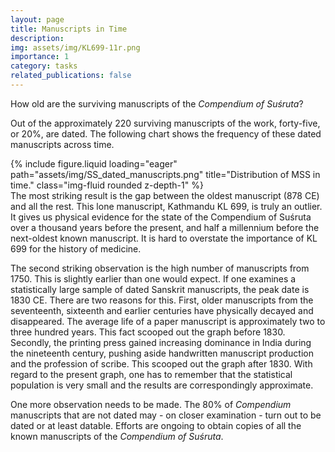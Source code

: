 ```yaml
---
layout: page
title: Manuscripts in Time
description:
img: assets/img/KL699-11r.png
importance: 1
category: tasks
related_publications: false
---
```


How old are the surviving manuscripts of the _Compendium of Suśruta_?

Out of the approximately 220 surviving manuscripts of the work, forty-five, or 20%, are dated. The following chart shows the frequency of these dated manuscripts across time.

<div class="row">
    <div class="col-sm">
{% include figure.liquid loading="eager" path="assets/img/SS_dated_manuscripts.png" title="Distribution of MSS in time." class="img-fluid rounded z-depth-1" %}
    </div>
     <div class="col">
The most striking result is the gap between the oldest manuscript (878 CE) and all the rest.  This lone manuscript, Kathmandu KL 699, is truly an outlier.  It gives us physical evidence for the state of the Compendium of Suśruta over a thousand years before the present, and half a millennium before the next-oldest known manuscript.  It is hard to overstate the importance of KL 699 for the history of medicine.
    </div>
</div>

The second striking observation is the high number of manuscripts from 1750.  This is slightly earlier than one would expect.  If one examines a statistically large sample of dated Sanskrit manuscripts, the peak date is 1830 CE.  There are two reasons for this.  First, older manuscripts from the seventeenth, sixteenth and earlier centuries have physically decayed and disappeared.  The average life of a paper manuscript is approximately two to three hundred years.  This fact scooped out the graph before 1830.  Secondly, the printing press gained increasing dominance in India during the nineteenth century, pushing aside handwritten manuscript production and the profession of scribe.  This scooped out the graph after 1830.  With regard to the present graph, one has to remember that the statistical population is very small and the results are correspondingly approximate. 

One more observation needs to be made.  The 80% of _Compendium_ manuscripts that are not dated may - on closer examination - turn out to be dated or at least datable.  Efforts are ongoing to obtain copies of all the known manuscripts of the _Compendium of Suśruta_.
